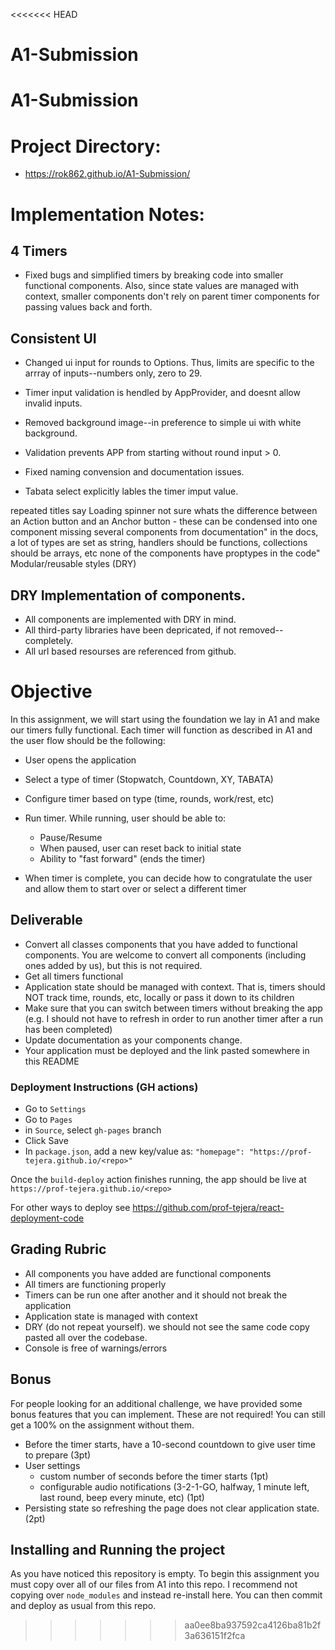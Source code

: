 <<<<<<< HEAD
# A1-Submission
A1-Submission
=======
# Project Directory:
- https://rok862.github.io/A1-Submission/

# Implementation Notes:

## 4 Timers
- Fixed bugs and simplified timers by breaking code into smaller functional components. Also, since state values are managed with context, smaller components don't rely on parent timer components for passing values back and forth.
## Consistent UI

- Changed ui input for rounds to Options. Thus, limits are specific to the arrray of inputs--numbers only, zero to 29.
- Timer input validation is hendled by AppProvider, and doesnt allow invalid inputs.

- Removed background image--in preference to simple ui with white background.
- Validation prevents APP from starting without round input > 0.
- Fixed naming convension and documentation issues.
- Tabata select explicitly lables the timer imput value.

repeated titles say Loading spinner
not sure whats the difference between an Action button and an Anchor button - these can be condensed into one component
missing several components from documentation"
in the docs, a lot of types are set as string, handlers should be functions, collections should be arrays, etc
none of the components have proptypes in the code"
Modular/reusable styles (DRY)

## DRY Implementation of components.
- All components are implemented with DRY in mind.
- All third-party libraries have been depricated, if not removed--completely.
- All url based resourses are referenced from github.


# Objective
In this assignment, we will start using the foundation we lay in A1 and make our timers fully functional. Each timer will function as described in A1 and the user flow should be the following:

- User opens the application
- Select a type of timer (Stopwatch, Countdown, XY, TABATA)
- Configure timer based on type (time, rounds, work/rest, etc)
- Run timer. While running, user should be able to:
  - Pause/Resume
  - When paused, user can reset back to initial state
  - Ability to "fast forward" (ends the timer)

- When timer is complete, you can decide how to congratulate the user and allow them to start over or select a different timer

## Deliverable

- Convert all classes components that you have added to functional components. You are welcome to convert all components (including ones added by us), but this is not required.
- Get all timers functional
- Application state should be managed with context. That is, timers should NOT track time, rounds, etc, locally or pass it down to its children
- Make sure that you can switch between timers without breaking the app (e.g. I should not have to refresh in order to run another timer after a run has been completed)
- Update documentation as your components change. 
- Your application must be deployed and the link pasted somewhere in this README

### Deployment Instructions (GH actions)

- Go to `Settings`
- Go to `Pages`
- in `Source`, select `gh-pages` branch
- Click Save
- In `package.json`, add a new key/value as: `"homepage": "https://prof-tejera.github.io/<repo>"`

Once the `build-deploy` action finishes running, the app should be live
at `https://prof-tejera.github.io/<repo>`

For other ways to deploy see https://github.com/prof-tejera/react-deployment-code

## Grading Rubric 
- All components you have added are functional components
- All timers are functioning properly 
- Timers can be run one after another and it should not break the application
- Application state is managed with context
- DRY (do not repeat yourself). we should not see the same code copy pasted all over the codebase. 
- Console is free of warnings/errors

## Bonus
For people looking for an additional challenge, we have provided some bonus features that you can implement. These are not required! You can still get a 100% on the assignment without them.
- Before the timer starts, have a 10-second countdown to give user time to prepare (3pt)
- User settings
  - custom number of seconds before the timer starts (1pt)
  - configurable audio notifications (3-2-1-GO, halfway, 1 minute left, last round, beep every minute, etc) (1pt)
- Persisting state so refreshing the page does not clear application state. (2pt) 

## Installing and Running the project

As you have noticed this repository is empty. To begin this assignment you must copy over all of our files from A1 into this repo. I recommend not copying over `node_modules` and instead re-install here. You can then commit and deploy as usual from this repo.


>>>>>>> aa0ee8ba937592ca4126ba81b2f3a636151f2fca
